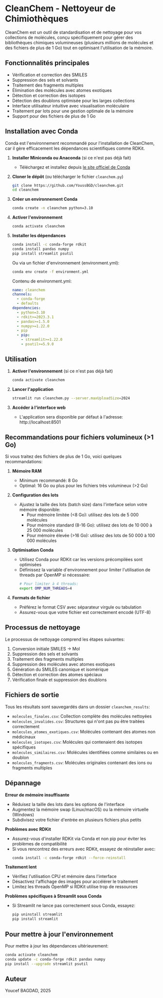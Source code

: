 # CleanChem - Nettoyeur de Chimiothèques

CleanChem est un outil de standardisation et de nettoyage pour vos collections de molécules, conçu spécifiquement pour gérer des bibliothèques chimiques volumineuses (plusieurs millions de molécules et des fichiers de plus de 1 Go) tout en optimisant l'utilisation de la mémoire.

## Fonctionnalités principales

- Vérification et correction des SMILES
- Suppression des sels et solvants
- Traitement des fragments multiples
- Élimination des molécules avec atomes exotiques
- Détection et correction des isotopes
- Détection des doublons optimisée pour les larges collections
- Interface utilisateur intuitive avec visualisation moléculaire
- Traitement par lots pour une gestion optimale de la mémoire
- Support pour des fichiers de plus de 1 Go

## Installation avec Conda

Conda est l'environnement recommandé pour l'installation de CleanChem, car il gère efficacement les dépendances scientifiques comme RDKit.

1. **Installer Miniconda ou Anaconda** (si ce n'est pas déjà fait)
   - Téléchargez et installez depuis [le site officiel de Conda](https://docs.conda.io/en/latest/miniconda.html)

2. **Cloner le dépôt** (ou télécharger le fichier `cleanchem.py`)
   ```bash
   git clone https://github.com/YoussBGD/cleanchem.git
   cd cleanchem
   ```

3. **Créer un environnement Conda**
   ```bash
   conda create -n cleanchem python=3.10
   ```

4. **Activer l'environnement**
   ```bash
   conda activate cleanchem
   ```

5. **Installer les dépendances**
   ```bash
   conda install -c conda-forge rdkit
   conda install pandas numpy
   pip install streamlit psutil
   ```

   Ou via un fichier d'environnement (environment.yml):
   ```bash
   conda env create -f environment.yml
   ```

   Contenu de environment.yml:
   ```yaml
   name: cleanchem
   channels:
     - conda-forge
     - defaults
   dependencies:
     - python=3.10
     - rdkit>=2023.3.1
     - pandas>=1.5.0
     - numpy>=1.22.0
     - pip
     - pip:
       - streamlit>=1.22.0
       - psutil>=5.9.0
   ```

## Utilisation

1. **Activer l'environnement** (si ce n'est pas déjà fait)
   ```bash
   conda activate cleanchem
   ```

2. **Lancer l'application**
   ```bash
   streamlit run cleanchem.py --server.maxUploadSize=2024

   ```

3. **Accéder à l'interface web**
   - L'application sera disponible par défaut à l'adresse: http://localhost:8501

## Recommandations pour fichiers volumineux (>1 Go)

Si vous traitez des fichiers de plus de 1 Go, voici quelques recommandations:

1. **Mémoire RAM**
   - Minimum recommandé: 8 Go
   - Optimal: 16 Go ou plus pour les fichiers très volumineux (>2 Go)

2. **Configuration des lots**
   - Ajustez la taille des lots (batch size) dans l'interface selon votre mémoire disponible:
     - Pour mémoire limitée (<8 Go): utilisez des lots de 5 000 molécules
     - Pour mémoire standard (8-16 Go): utilisez des lots de 10 000 à 25 000 molécules
     - Pour mémoire élevée (>16 Go): utilisez des lots de 50 000 à 100 000 molécules

3. **Optimisation Conda**
   - Utilisez Conda pour RDKit car les versions précompilées sont optimisées
   - Définissez la variable d'environnement pour limiter l'utilisation de threads par OpenMP si nécessaire:
     ```bash
     # Pour limiter à 4 threads:
     export OMP_NUM_THREADS=4
     ```

4. **Formats de fichier**
   - Préférez le format CSV avec séparateur virgule ou tabulation
   - Assurez-vous que votre fichier est correctement encodé (UTF-8)

## Processus de nettoyage

Le processus de nettoyage comprend les étapes suivantes:

1. Conversion initiale SMILES → Mol
2. Suppression des sels et solvants
3. Traitement des fragments multiples
4. Suppression des molécules avec atomes exotiques
5. Génération du SMILES canonique et isomérique
6. Détection et correction des atomes spéciaux
7. Vérification finale et suppression des doublons

## Fichiers de sortie

Tous les résultats sont sauvegardés dans un dossier `cleanchem_results`:

- `molecules_finales.csv`: Collection complète des molécules nettoyées
- `molecules_invalides.csv`: Structures qui n'ont pas pu être traitées correctement
- `molecules_atomes_exotiques.csv`: Molécules contenant des atomes non médicinaux
- `molecules_isotopes.csv`: Molécules qui contenaient des isotopes spécifiques
- `molecules_similaires.csv`: Molécules identifiées comme similaires ou en doublon
- `molecules_fragments.csv`: Molécules originales contenant des ions ou fragments multiples

## Dépannage

**Erreur de mémoire insuffisante**
- Réduisez la taille des lots dans les options de l'interface
- Augmentez la mémoire swap (Linux/macOS) ou la mémoire virtuelle (Windows)
- Subdivisez votre fichier d'entrée en plusieurs fichiers plus petits

**Problèmes avec RDKit**
- Assurez-vous d'installer RDKit via Conda et non pip pour éviter les problèmes de compatibilité
- Si vous rencontrez des erreurs avec RDKit, essayez de réinstaller avec:
  ```bash
  conda install -c conda-forge rdkit --force-reinstall
  ```

**Traitement lent**
- Vérifiez l'utilisation CPU et mémoire dans l'interface
- Désactivez l'affichage des images pour accélérer le traitement
- Limitez les threads OpenMP si RDKit utilise trop de ressources

**Problèmes spécifiques à Streamlit sous Conda**
- Si Streamlit ne lance pas correctement sous Conda, essayez:
  ```bash
  pip uninstall streamlit
  pip install streamlit
  ```

## Pour mettre à jour l'environnement

Pour mettre à jour les dépendances ultérieurement:
```bash
conda activate cleanchem
conda update -c conda-forge rdkit pandas numpy
pip install --upgrade streamlit psutil
```
## Auteur

Youcef BAGDAD, 2025
